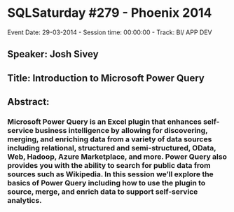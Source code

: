 # SQLSaturday #279 - Phoenix 2014
Event Date: 29-03-2014 - Session time: 00:00:00 - Track: BI/ APP DEV
## Speaker: Josh Sivey
## Title: Introduction to Microsoft Power Query
## Abstract:
### Microsoft Power Query is an Excel plugin that enhances self-service business intelligence by allowing for discovering, merging, and enriching data from a variety of data sources including relational, structured and semi-structured, OData, Web, Hadoop, Azure Marketplace, and more. Power Query also provides you with the ability to search for public data from sources such as Wikipedia.  In this session we’ll explore the basics of Power Query including how to use the plugin to source, merge, and enrich data to support self-service analytics.
